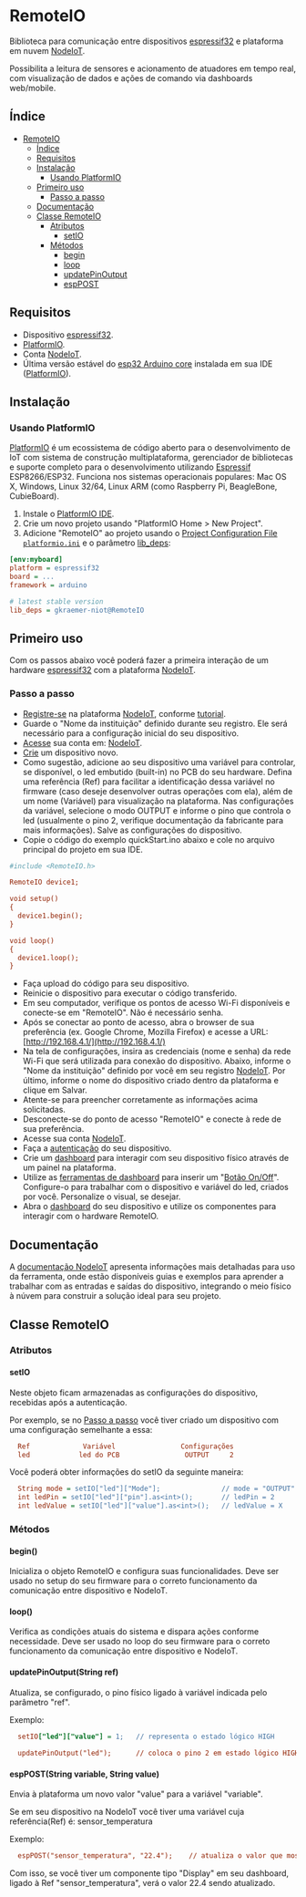 # RemoteIO

Biblioteca para comunicação entre dispositivos [espressif32](https://www.espressif.com/en/products/socs/esp32) e plataforma em nuvem [NodeIoT](https://nodeiot.app.br/).

Possibilita a leitura de sensores e acionamento de atuadores em tempo real, com visualização de dados e ações de comando via dashboards web/mobile.

## Índice
- [RemoteIO](#remoteio)
  - [Índice](#índice)
  - [Requisitos](#requisitos)
  - [Instalação](#instalação)
    - [Usando PlatformIO](#usando-platformio)
  - [Primeiro uso](#primeiro-uso)
    - [Passo a passo](#passo-a-passo)
  - [Documentação](#documentação)
  - [Classe RemoteIO](#classe-remoteio)
    - [Atributos](#atributos)
      - [setIO](#setio)
    - [Métodos](#métodos)
      - [begin](#begin)
      - [loop](#loop)
      - [updatePinOutput](#updatepinoutputstring-ref)
      - [espPOST](#esppoststring-variable-string-value)

## Requisitos
- Dispositivo [espressif32](https://www.espressif.com/en/products/socs/esp32).
- [PlatformIO](http://platformio.org).
- Conta [NodeIoT](https://nodeiot.app.br/register).
- Última versão estável do [esp32 Arduino core](https://github.com/espressif/arduino-esp32) instalada em sua IDE ([PlatformIO](http://platformio.org)).

## Instalação

### Usando PlatformIO
[PlatformIO](http://platformio.org) é um ecossistema de código aberto para o desenvolvimento de IoT com sistema de construção multiplataforma, gerenciador de bibliotecas e suporte completo para o desenvolvimento utilizando [Espressif](https://www.espressif.com/) ESP8266/ESP32. Funciona nos sistemas operacionais populares: Mac OS X, Windows, Linux 32/64, Linux ARM (como Raspberry Pi, BeagleBone, CubieBoard).

1. Instale o [PlatformIO IDE](http://platformio.org/platformio-ide).
2. Crie um novo projeto usando "PlatformIO Home > New Project".
3. Adicione "RemoteIO" ao projeto usando o [Project Configuration File `platformio.ini`](http://docs.platformio.org/page/projectconf.html) e o parâmetro [lib_deps](http://docs.platformio.org/page/projectconf/section_env_library.html#lib-deps):

```ini
[env:myboard]
platform = espressif32
board = ...
framework = arduino

# latest stable version
lib_deps = gkraemer-niot@RemoteIO
```

## Primeiro uso

Com os passos abaixo você poderá fazer a primeira interação de um hardware [espressif32](https://www.espressif.com/en/products/socs/esp32) com a plataforma [NodeIoT](https://nodeiot.app.br/).

### Passo a passo

- [Registre-se](https://nodeiot.app.br/register) na plataforma [NodeIoT](https://nodeiot.app.br), conforme [tutorial](https://nodeiot.com.br/docs/create-account).  
- Guarde o "Nome da instituição" definido durante seu registro. Ele será necessário para a configuração inicial do seu dispositivo.
- [Acesse](https://nodeiot.com.br/docs/create-account#accessing-the-platform) sua conta em: [NodeIoT](https://nodeiot.app.br).
- [Crie](https://nodeiot.com.br/docs/create-account#create-a-device) um dispositivo novo. 
- Como sugestão, adicione ao seu dispositivo uma variável para controlar, se disponível, o led embutido (built-in) no PCB do seu hardware. Defina uma referência (Ref) para facilitar a identificação dessa variável no firmware (caso deseje desenvolver outras operações com ela), além de um nome (Variável) para visualização na plataforma. Nas configurações da variável, selecione o modo OUTPUT e informe o pino que controla o led (usualmente o pino 2, verifique documentação da fabricante para mais informações). Salve as configurações do dispositivo.
- Copie o código do exemplo quickStart.ino abaixo e cole no arquivo principal do projeto em sua IDE. 
```ini
#include <RemoteIO.h>

RemoteIO device1;

void setup() 
{
  device1.begin();
}

void loop() 
{
  device1.loop();
}
```
- Faça upload do código para seu dispositivo.
- Reinicie o dispositivo para executar o código transferido.
- Em seu computador, verifique os pontos de acesso Wi-Fi disponíveis e conecte-se em "RemoteIO". Não é necessário senha.
- Após se conectar ao ponto de acesso, abra o browser de sua preferência (ex. Google Chrome, Mozilla Firefox) e acesse a URL: [http://192.168.4.1/](http://192.168.4.1/)
- Na tela de configurações, insira as credenciais (nome e senha) da rede Wi-Fi que será utilizada para conexão do dispositivo. Abaixo, informe o "Nome da instituição" definido por você em seu registro [NodeIoT](https://nodeiot.app.br/register). Por último, informe o nome do dispositivo criado dentro da plataforma e clique em Salvar. 
- Atente-se para preencher corretamente as informações acima solicitadas.
- Desconecte-se do ponto de acesso "RemoteIO" e conecte à rede de sua preferência.
- Acesse sua conta [NodeIoT](https://nodeiot.app.br/).
- Faça a [autenticação](https://nodeiot.com.br/docs/create-account#auth) do seu dispositivo.
- Crie um [dashboard](https://nodeiot.com.br/docs/create-account#dashboards) para interagir com seu dispositivo físico através de um painel na plataforma.
- Utilize as [ferramentas de dashboard](https://nodeiot.com.br/docs/create-account#tools) para inserir um "[Botão On/Off]()". Configure-o para trabalhar com o dispositivo e variável do led, criados por você. Personalize o visual, se desejar.
- Abra o [dashboard](https://nodeiot.app.br/dashboards) do seu dispositivo e utilize os componentes para interagir com o hardware RemoteIO. 

## Documentação

A [documentação NodeIoT](https://nodeiot.com.br/docs) apresenta informações mais detalhadas para uso da ferramenta, onde estão disponíveis guias e exemplos para aprender a trabalhar com as entradas e saídas do dispositivo, integrando o meio físico à núvem para construir a solução ideal para seu projeto.

## Classe RemoteIO

### Atributos

#### setIO

Neste objeto ficam armazenadas as configurações do dispositivo, recebidas após a autenticação. 

Por exemplo, se no [Passo a passo](#passo-a-passo) você tiver criado um dispositivo com uma configuração semelhante a essa: 
```ini
  Ref             Variável                Configurações
  led            led do PCB                OUTPUT     2
```
Você poderá obter informações do setIO da seguinte maneira:
```ini
  String mode = setIO["led"]["Mode"];               // mode = "OUTPUT"
  int ledPin = setIO["led"]["pin"].as<int>();       // ledPin = 2
  int ledValue = setIO["led"]["value"].as<int>();   // ledValue = X            (obtém o último valor armazenado para a variável, depende das interações feitas no sistema)
```

### Métodos

#### begin()

Inicializa o objeto RemoteIO e configura suas funcionalidades. Deve ser usado no setup do seu firmware para o correto funcionamento da comunicação entre dispositivo e NodeIoT.

#### loop()

Verifica as condições atuais do sistema e dispara ações conforme necessidade. Deve ser usado no loop do seu firmware para o correto funcionamento da comunicação entre dispositivo e NodeIoT.

#### updatePinOutput(String ref)

Atualiza, se configurado, o pino físico ligado à variável indicada pelo parâmetro "ref".

Exemplo:
```ini
  setIO["led"]["value"] = 1;   // representa o estado lógico HIGH
  
  updatePinOutput("led");      // coloca o pino 2 em estado lógico HIGH, ligando o led
```

#### espPOST(String variable, String value)

Envia à plataforma um novo valor "value" para a variável "variable".

Se em seu dispositivo na NodeIoT você tiver uma variável cuja referência(Ref) é: sensor_temperatura

Exemplo:
```ini
  espPOST("sensor_temperatura", "22.4");    // atualiza o valor que mostra a temperatura na plataforma
```
Com isso, se você tiver um componente tipo "Display" em seu dashboard, ligado à Ref "sensor_temperatura", verá o valor 22.4 sendo atualizado.
